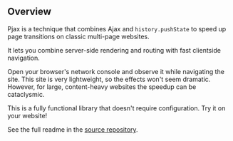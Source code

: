 ## Overview

Pjax is a technique that combines Ajax and `history.pushState` to speed up page
transitions on classic multi-page websites.

It lets you combine server-side rendering and routing with fast clientside
navigation.

Open your browser's network console and observe it while navigating the site.
This site is very lightweight, so the effects won't seem dramatic. However, for
large, content-heavy websites the speedup can be cataclysmic.

This is a fully functional library that doesn't require configuration. Try it on your website!

See the full readme in the
<a href="https://github.com/Mitranim/simple-pjax" target="_blank">source repository</a>.

